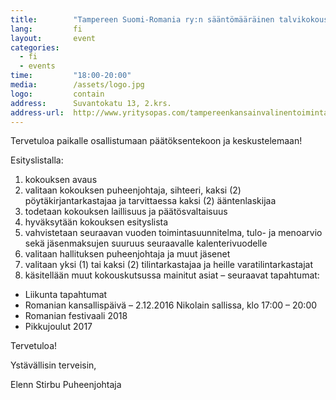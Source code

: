 ```yaml
---
title:        "Tampereen Suomi-Romania ry:n sääntömääräinen talvikokous 2017"
lang:         fi
layout:       event
categories:
  - fi
  - events
time:         "18:00-20:00"
media:        /assets/logo.jpg
logo:         contain
address:      Suvantokatu 13, 2.krs.
address-url:  http://www.yritysopas.com/tampereenkansainvalinentoimintakeskus/
---
```


Tervetuloa paikalle osallistumaan päätöksentekoon ja keskustelemaan!

Esityslistalla:

1. kokouksen avaus
1. valitaan kokouksen puheenjohtaja, sihteeri, kaksi (2) pöytäkirjantarkastajaa ja tarvittaessa kaksi (2) ääntenlaskijaa
1. todetaan kokouksen laillisuus ja päätösvaltaisuus
1. hyväksytään kokouksen esityslista
1. vahvistetaan seuraavan vuoden toimintasuunnitelma, tulo- ja menoarvio sekä jäsenmaksujen suuruus seuraavalle kalenterivuodelle
1. valitaan hallituksen puheenjohtaja ja muut jäsenet
1. valitaan yksi (1) tai kaksi (2) tilintarkastajaa ja heille varatilintarkastajat
1. käsitellään muut kokouskutsussa mainitut asiat – seuraavat tapahtumat:
  * Liikunta tapahtumat
  * Romanian kansallispäivä – 2.12.2016 Nikolain sallissa, klo 17:00 – 20:00
  * Romanian festivaali 2018
  * Pikkujoulut 2017

Tervetuloa!

Ystävällisin terveisin,

Elenn Stirbu
Puheenjohtaja